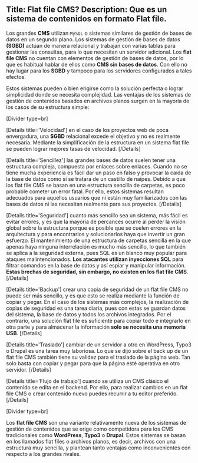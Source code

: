 Title: Flat file CMS?
Description: Que es un sistema de contenidos en formato Flat file.
----

Los grandes **CMS** utilizan `MySQL` o sistemas similares de gestión de bases de datos en un segundo plano. Los sistemas de gestión de bases de datos **(SGBD)** actúan de manera relacional y trabajan con varias tablas para gestionar las consultas, para lo que necesitan un servidor adicional. Los **flat file CMS** no cuentan con elementos de gestión de bases de datos, por lo que es habitual hablar de ellos como **CMS sin bases de datos**. Con ello no hay lugar para los **SGBD** y tampoco para los servidores configurados a tales efectos. 


Estos sistemas pueden o bien erigirse como la solución perfecta o lograr simplicidad donde se necesita complejidad. Las ventajas de los sistemas de gestión de contenidos basados en archivos planos surgen en la mayoría de los casos de su estructura simple:

[Divider type=br]

[Details title='Velocidad']
en el caso de los proyectos web de poca envergadura, una **SGBD** relacional excede el objetivo y no es realmente necesaria. Mediante la simplificación de la estructura en un sistema flat file se pueden lograr mejores tasas de velocidad.
[/Details]


[Details title='Sencillez']
las grandes bases de datos suelen tener una estructura compleja, compuesta por enlaces sobre enlaces. Cuando no se tiene mucha experiencia es fácil dar un paso en falso y provocar la caída de la base de datos como si se tratara de un castillo de naipes. Debido a que los flat file CMS se basan en una estructura sencilla de carpetas, es poco probable cometer un error fatal. Por ello, estos sistemas resultan adecuados para aquellos usuarios que ni están muy familiarizados con las bases de datos ni las necesitan realmente para sus proyectos.
[/Details]

[Details title='Seguridad']
cuanto más sencillo sea un sistema, más fácil es evitar errores, y es que la mayoría de percances ocurre al perder la visión global sobre la estructura porque es posible que se cuelen errores en la arquitectura y para encontrarlos y solucionarlos haya que invertir un gran esfuerzo. El mantenimiento de una estructura de carpetas sencilla en la que apenas haya ninguna interrelación es mucho más sencillo, lo que también se aplica a la seguridad externa, pues SQL es un blanco muy popular para ataques malintencionados. **Los atacantes utilizan inyecciones SQL** para filtrar comandos en la base de datos y así espiar y manipular información. **Estas brechas de seguridad, sin embargo, no existen en los flat file CMS**.
[/Details]
  
[Details title='Backup']
crear una copia de seguridad de un flat file CMS no puede ser más sencillo, y es que esto se realiza mediante la función de copiar y pegar. En el caso de los sistemas más complejos, la realización de copias de seguridad es una tarea diaria, pues con estas se guardan datos del sistema, la base de datos y todos los archivos integrados. Por el contrario, una solución flat file es suficiente para copiar todo e integrarlo en otra parte y para almacenar la información **solo se necesita una memoria USB**.
[/Details]
  
[Details title='Traslado']
cambiar de un servidor a otro en WordPress, Typo3 o Drupal es una tarea muy laboriosa. Lo que se dijo sobre el back up de un flat file CMS también tiene su validez para el traslado de la página web. Tan solo basta con copiar y pegar para que la página esté operativa en otro servidor.
[/Details]
  

[Details title='Flujo de trabajo']
cuando se utiliza un CMS clásico el contenido se edita en el backend. Por ello, para realizar cambios en un flat file CMS o crear contenido nuevo puedes recurrir a tu editor preferido.
[/Details]

[Divider type=br]

Los **flat file CMS** son una variante relativamente nueva de los sistemas de gestión de contenidos que se erige como competidora para los CMS tradicionales como **WordPress**, **Typo3** o **Drupal**. Estos sistemas se basan en los llamados flat files o archivos planos, es decir, archivos con una estructura muy sencilla, y plantean tanto ventajas como inconvenientes con respecto a los grandes rivales.